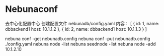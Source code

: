 # Nebunaconf
去中心化配置中心
创建配置文件
nebunadb/config.yaml 内容：
[
  { id: 1,
    name: dbbackend1
    host: 10.1.1.2
   },
  { id: 2,
    name: dbbackend1
    host: 10.1.1.3
   }
]


nebuna conf -get nebunadb.config 
nebuna conf -put nebunadb.config ./config.yaml
nebuna node -list
nebuna seednode -list
nebuna node -add 10.1.2.10
